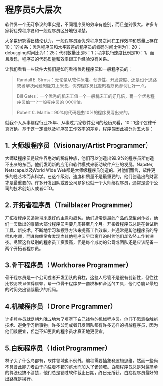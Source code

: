 # 程序员5大层次

软件界一个无可争议的事实是，不同程序员的效率有差别，而且差别很大。许多专家将优秀程序员和一般程序员区分地很清楚。



大多数研究得出结论认为，一般程序员跟优秀程序员之间在工作效率和质量上存在10：1的关系：优秀程序员和水平较差的程序员的编码时间比例为1：20；debugging时间比为1：25；代码数量比是5：1；程序执行速度比例是10：1。而且发现，程序员的代码质量和效率跟工作经验没有关系。



让我们看看一些软件大腕们是如何看待优秀程序员和一般程序员的：

> Randall E. Stross：无论是从软件标准、创造性、开发速度、还是设计思路或者解决问题的能力上来说，优秀程序员比差的程序员都何止好一点。
>
> Bill Gates：一个优秀的机床工值一个一般机床工的好几倍，而一个优秀程序员值一个一般程序员的10000倍。
>
> Robert C. Martin：90%的代码是由10%的程序员写出来的。

就我个人从事编程行业25年、从事过六家软件公司的经历来看，10：1这个定律千真万确。基于这一定律以及程序员工作效率的差别，程序员因此被分为五大类：



## **1. 大师级程序员（Visionary/Artist Programmer）**

大师级程序员是软件界绝对的稀有种族，他们可以创造出99.9%的程序员所创造不出来的东西。他们发明新的应用和软件模式来驱动软件产业的发展。Napster, Netscape以及World Wide Web都是大师级程序员创造的。对他们而言，软件更多的是艺术而非科学。在这个级别，速度和质量不是最重要的，他们创造出的财富才是最重要的。许多开发团队或者公司顶多也就一个大师级程序员，通常是这个公司的技术创始人或者CTO。



## **2. 开拓者程序员（Trailblazer Programmer）**

开拓者程序员通常带来很好的主意和趋势。他们通常是最终产品的原型创作者，他们一天做出的事情大部分程序员需要几周甚至几个月。开拓者程序员总是在尝试新工具、新技术，不断地学习和搜寻方法来提高工作效率，并通常是其他程序员的导师和老师，而且你经常会发现当其他程序员早已离开的时候他们却依然工作到深夜。尽管这样级别的程序员工资很高，但是每个成功的公司或团队还是应该配备一两个开拓者程序员。



## **3.骨干程序员（ Workhorse Programmer）**

骨干程序员是一个公司或者开发团队的脊柱，这些人尽管不是很有创新性，但往往比较高效且值得信赖。给一位骨干程序员一套模板和合适的工具，他们总能以最短的时间交出错误最少的代码。



## **4.机械程序员（ Drone Programmer）**

许多程序员就是朝九晚五地为了填塞下自己钱包的机械程序员。他们不愿意接触新技术、避免学习新事物。许多公司或者开发团队都有许多这样的机械程序员，因为他们很便宜，但岂不知更贵的程序员才真正地更便宜。



## **5.白痴程序员（ Idiot Programmer）**

林子大了什么鸟都有，软件领域也不例外。编程需要抽象和逻辑思维，然而一些尚不具备此能力者由于向往着不错的薪水而加入了该领域。白痴程序员总是对最简单的算法也搞不清楚，他们总是错过软件截止日期，终日无所获。白痴程序员最好的出路就是换行。